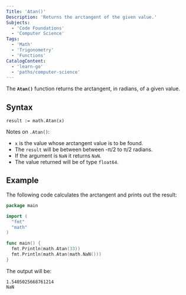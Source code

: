 ```yaml
---
Title: 'Atan()'
Description: 'Returns the arctangent of the given value.'
Subjects:
  - 'Code Foundations'
  - 'Computer Science'
Tags:
  - 'Math'
  - 'Trigonometry'
  - 'Functions'
CatalogContent:
  - 'learn-go'
  - 'paths/computer-science'
---
```


The **`Atan()`** function returns the arctangent, in radians, of a given value.

## Syntax

```pseudo
result := math.Atan(x)
```

Notes on `.Atan()`:

- `x` is the value whose arctangent value is to be found.
- The `result` will be between between -π/2 to π/2 radians.
- If the argument is `NaN` it returns `NaN`.
- The value returned will be of type `float64`.

## Example

The following code calculates the arctangent and prints out the result:

```go
package main

import (
  "fmt"
  "math"
)

func main() {
  fmt.Println(math.Atan(33))
  fmt.Println(math.Atan(math.NaN()))
}
```

The output will be:

```shell
1.5405025668761214
NaN
```
